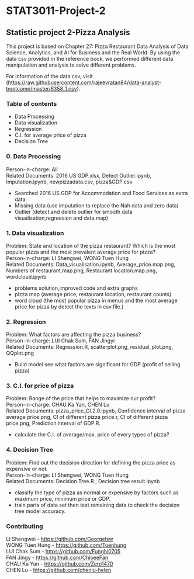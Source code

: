# STAT3011-Project-2
## Statistic project 2-Pizza Analysis 
This project is based on Chapter 27: Pizza Restaurant Data Analysis of Data Science, Analytics, and AI for Business and the Real World. By using the data csv provided in the reference book, we performed different data manipulation and analysis to solve different problems.  

For information of the data csv, visit (https://raw.githubusercontent.com/rajeevratan84/data-analyst-bootcamp/master/8358_1.csv).  

### Table of contents  
- Data Processing  
- Data visualization  
- Regression  
- C.I. for average price of pizza  
- Decision Tree  

### 0. Data Processing  
Person-in-charge: All  
Related Documents: 2016 US GDP.xlsx, Detect Outlier.ipynb, Imputation.ipynb, newpizzadata.csv, pizza&GDP.csv  
- Searched 2016 US GDP for Accommodation and Food Services as extra data  
- Missing data (use imputation to replace the Nah data and zero data)  
- Outlier (detect and delete outlier for smooth data visualisation,regreesion and data.map)  


### 1. Data visualization  
Problem: State and location of the pizza restaurant?  Which is the most popular pizza and the most prevalent average price for pizza?  
Person-in-charge: LI Shengwei, WONG Tuen Hung  
Related Documents: Data_visualisation.ipynb, Average_price.map.png, Numbers of restaurant.map.png, Restaurant location.map.png, wordcloud.ipynb
- problems solution,improved code and extra graphs
- pizza map (average price, restaurant location, restaurant counts)
- word cloud (the most popular pizza in menus and the most average price for pizza by detect the texts in csv.file.) 

### 2. Regression  
Problem: What factors are affecting the pizza business?  
Person-in-charge: LUI Chak Sum, FAN Jingyi  
Related Documents: Regression.R, scatterplot.png, residual_plot.png, QQplot.png  
- Build model see what factors are significant for GDP (profit of selling pizza)  

### 3. C.I. for price of pizza  
Problem: Range of the price that helps to maximize our profit?  
Person-in-charge: CHAU Ka Yan, CHEN Lu  
Related Documents: pizza_price_CI.2.0.ipynb, Confidence interval of pizza average price.png, CI of different pizza price.r, CI of different pizza price.png, Prediction interval of GDP.R.
- calculate the C.I. of average/max. price of every types of pizza?  

### 4. Decision Tree  
Problem: Find out the decision direction for defining the pizza price as expensive or not.  
Person-in-charge: LI Shengwei, WONG Tuen Hung  
Related Documents:  Decision Tree.R , Decision tree result.ipynb
- classify the type of pizza as normal or expensive by factors such as maximum price, minimum price or GDP. 
- train parts of data set then test remaining data to check the decision tree model accuracy.

### Contributing
LI Shengwei - https://github.com/Georgelsw  
WONG Tuen Hung - https://github.com/Tuenhung  
LUI Chak Sum - https://github.com/Funghi0705  
FAN Jingy - https://github.com/ChloeeFan  
CHAU Ka Yan - https://github.com/Zero1470  
CHEN Lu - https://github.com/chenlu-helen  
